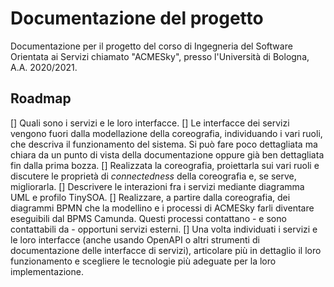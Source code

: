 # Documentazione del progetto
Documentazione per il progetto del corso di Ingegneria del Software Orientata ai Servizi chiamato "ACMESky", presso l'Università di Bologna, A.A. 2020/2021.

## Roadmap
[] Quali sono i servizi e le loro interfacce.
[] Le interfacce dei servizi vengono fuori dalla modellazione della coreografia, individuando i vari ruoli, che descriva il funzionamento del sistema. Si può fare poco dettagliata ma chiara da un punto di vista della documentazione oppure già ben dettagliata fin dalla prima bozza.
[] Realizzata la coreografia, proiettarla sui vari ruoli e discutere le proprietà di *connectedness* della coreografia e, se serve, migliorarla.
[] Descrivere le interazioni fra i servizi mediante diagramma UML e profilo TinySOA.
[] Realizzare, a partire dalla coreografia, dei diagrammi BPMN che la modellino e i processi di ACMESky farli diventare eseguibili dal BPMS Camunda. Questi processi contattano - e sono contattabili da - opportuni servizi esterni.
[] Una volta individuati i servizi e le loro interfacce (anche usando OpenAPI o altri strumenti di documentazione delle interfacce di servizi), articolare più in dettaglio il loro funzionamento e scegliere le tecnologie più adeguate per la loro implementazione.
